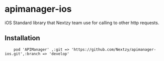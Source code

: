 # apimanager-ios

iOS Standard library that Nextzy team use for calling to other http requests.

## Installation
```
    pod 'APIManager' ,:git => 'https://github.com/Nextzy/apimanager-ios.git',:branch => 'develop'
```

